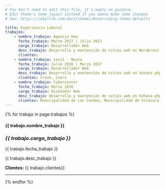 ```yaml
---
# You don't need to edit this file, it's empty on purpose.
# Edit theme's home layout instead if you wanna make some changes
# See: https://jekyllrb.com/docs/themes/#overriding-theme-defaults

title: Experiencia Laboral
trabajos:
    - nombre_trabajo: Agencia How
      fecha_trabajo: Marzo 2017 | Julio 2017
      cargo_trabajo: Desarrollador Web
      desc_trabajo: Desarrollo y mantención de sitios web en Wordpress  y landings responsivas. Desarrollo de Sitios con Bootstrap y JQuery. Desarrollo de landings con PHP. Creación de sistema de template modular en php.
      clientes: 
    - nombre_trabajo: Lovit - Nauta
      fecha_trabajo: Julio 2016 | Marzo 2017
      cargo_trabajo: Desarrollador Web
      desc_trabajo: Desarrollo y mantención de sitios web en kohana php, mails en html y landings responsive. Desarrollo de Sitios con Bootstrap, JQuery UI, Jquery Mobile. Desarrollo de landings con PHP. Mantención de sitios web con Wordpress. Creación de sistema de registro con PHP y MYSQL. Desarrollo de banners HTML5.
      clientes: Crush, Coors
    - nombre_trabajo: Cybercenter
      fecha_trabajo: Marzo 2016
      cargo_trabajo: Diseñador Web
      desc_trabajo: Desarrollo y mantención de sitios web en kohana php, mails en html y landings responsive. Desarrollo de Sitios con Bootstrap, JQuery UI, Jquery Mobile.
      clientes: Municipalidad de Las Condes, Municipalidad de Vitacura, Justice
---
```

<div class="p-4">
 {% for trabajo in page.trabajos %}
    <article class="my-4 wow fadeInUp" data-wow-delay="0.{{ forloop.index }}s">
        <h4>{{ trabajo.nombre_trabajo }}</h4>
        <h3><i>{{ trabajo.cargo_trabajo }}</i></h3>
        <p>{{ trabajo.fecha_trabajo }}</p>
        <p>{{ trabajo.desc_trabajo }}</p>
        <p><strong>Clientes:</strong> {{ trabajo.clientes}}</p>
    </article>
    <hr>
 {% endfor %}
 </div>